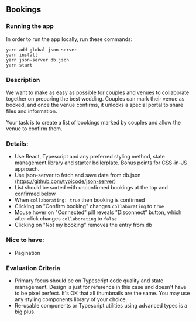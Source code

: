 ## Bookings

### Running the app

In order to run the app locally, run these commands:

    yarn add global json-server
    yarn install
    yarn json-server db.json
    yarn start

### Description

We want to make as easy as possible for couples and venues to collaborate together on preparing the best wedding.
Couples can mark their venue as booked, and once the venue confirms, it unlocks a special portal to share files and information.

Your task is to create a list of bookings marked by couples and allow the venue to confirm them.

### Details:

-   Use React, Typescript and any preferred styling method, state management library and starter boilerplate. Bonus points for CSS-in-JS approach.
-   Use json-server to fetch and save data from db.json (https://github.com/typicode/json-server)
-   List should be sorted with unconfirmed bookings at the top and confirmed below
-   When `collaborating: true` then booking is confirmed
-   Clicking on "Confirm booking" changes `collaborating` to `true`
-   Mouse hover on "Connected" pill reveals "Disconnect" button, which after click changes `collaborating` to `false`
-   Clicking on "Not my booking" removes the entry from db

### Nice to have:

-   Pagination

### Evaluation Criteria

-   Primary focus should be on Typescript code quality and state management.
    Design is just for reference in this case and doesn't have to be pixel perfect.
    It's OK that all thumbnails are the same.
    You may use any styling components library of your choice.
-   Re-usable components or Typescript utilities using advanced types is a big plus.
